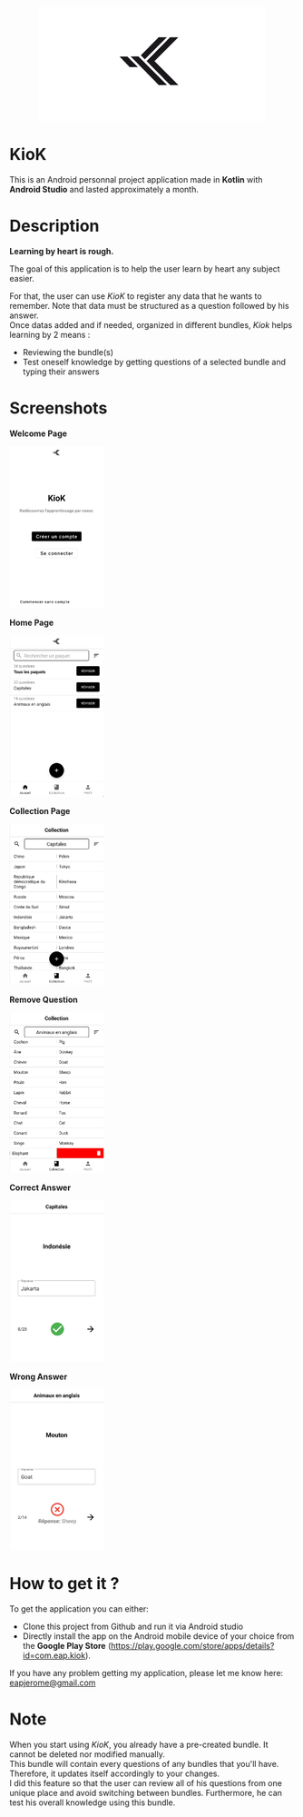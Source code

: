 <p align="center">
  <img src="https://github.com/eapjerome/KioK/blob/master/app/src/main/res/drawable/logo.png">
 </p>

# KioK
This is an Android personnal project application made in **Kotlin** with **Android Studio** and lasted approximately a month.

# Description
**Learning by heart is rough.**

The goal of this application is to help the user learn by heart any subject easier.

For that, the user can use *KioK* to register any data that he wants to remember. Note that data must be structured as a question followed by his answer.\
Once datas added and if needed, organized in different bundles, *Kiok* helps learning by 2 means :

- Reviewing the bundle(s)
- Test oneself knowledge by getting questions of a selected bundle and typing their answers

# Screenshots
**Welcome Page**

<img width="33%" src="https://github.com/eapjerome/KioK/blob/master/screenshots/Screenshot_Welcome_Page.jpg">

**Home Page**

<img width="33%" src="https://github.com/eapjerome/KioK/blob/master/screenshots/Screenshot_Home_Page.jpg">

**Collection Page**

<img width="33%" src="https://github.com/eapjerome/KioK/blob/master/screenshots/Screenshot_Collection_Page.jpg">

**Remove Question**

<img width="33%" src="https://github.com/eapjerome/KioK/blob/master/screenshots/Screenshot_Remove_Question.jpg">

**Correct Answer**

<img width="33%" src="https://github.com/eapjerome/KioK/blob/master/screenshots/Screenshot_Correct_Answer.jpg">

**Wrong Answer**

<img width="33%" src="https://github.com/eapjerome/KioK/blob/master/screenshots/Screenshot_Wrong_Answer.jpg">

# How to get it ?
To get the application you can either:
- Clone this project from Github and run it via Android studio
- Directly install the app on the Android mobile device of your choice from the **Google Play Store** (https://play.google.com/store/apps/details?id=com.eap.kiok).

If you have any problem getting my application, please let me know here: eapjerome@gmail.com

# Note
When you start using *KioK*, you already have a pre-created bundle. It cannot be deleted nor modified manually.\
This bundle will contain every questions of any bundles that you'll have. Therefore, it updates itself accordingly to your changes.\
I did this feature so that the user can review all of his questions from one unique place and avoid switching between bundles.
Furthermore, he can test his overall knowledge using this bundle.
